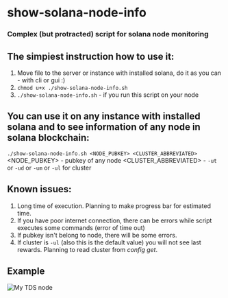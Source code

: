 # show-solana-node-info
### Complex (but protracted) script for solana node monitoring

## The simpiest instruction how to use it:

1. Move file to the server or instance with installed solana, do it as you can - with cli or gui :)
2. `chmod u+x ./show-solana-node-info.sh`
3. `./show-solana-node-info.sh` - if you run this script on your node

## You can use it on any instance with installed solana and to see information of any node in solana blockchain:

`./show-solana-node-info.sh <NODE_PUBKEY> <CLUSTER_ABBREVIATED>`
<NODE_PUBKEY> - pubkey of any node
<CLUSTER_ABBREVIATED> - `-ut` or `-ud` or `-um` or `-ul` for cluster

## Known issues:
1. Long time of execution. Planning to make progress bar for estimated time.
2. If you have poor internet connection, there can be errors while script executes some commands (error of time out)
3. If pubkey isn't belong to node, there will be some errors.
4. If cluster is `-ul` (also this is the default value) you will not see last rewards. Planning to read cluster from *config get*.

## Example
![My TDS node](screenshots/example1.png "My TDS node info")
